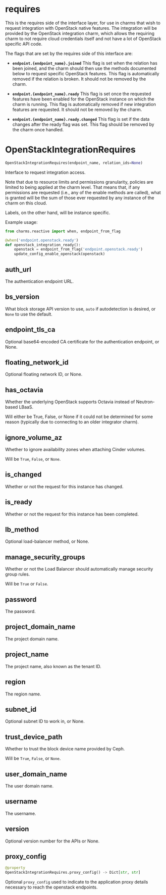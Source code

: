 <h1 id="requires">requires</h1>


This is the requires side of the interface layer, for use in charms that wish
to request integration with OpenStack native features.  The integration will be
provided by the OpenStack integration charm, which allows the requiring charm
to not require cloud credentials itself and not have a lot of OpenStack
specific API code.

The flags that are set by the requires side of this interface are:

* **`endpoint.{endpoint_name}.joined`** This flag is set when the relation
  has been joined, and the charm should then use the methods documented below
  to request specific OpenStack features.  This flag is automatically removed
  if the relation is broken.  It should not be removed by the charm.

* **`endpoint.{endpoint_name}.ready`** This flag is set once the requested
  features have been enabled for the OpenStack instance on which the charm is
  running.  This flag is automatically removed if new integration features are
  requested.  It should not be removed by the charm.

* **`endpoint.{endpoint_name}.ready.changed`** This flag is set if the data
  changes after the ready flag was set.  This flag should be removed by the
  charm once handled.

<h1 id="requires.OpenStackIntegrationRequires">OpenStackIntegrationRequires</h1>

```python
OpenStackIntegrationRequires(endpoint_name, relation_ids=None)
```

Interface to request integration access.

Note that due to resource limits and permissions granularity, policies are
limited to being applied at the charm level.  That means that, if any
permissions are requested (i.e., any of the enable methods are called),
what is granted will be the sum of those ever requested by any instance of
the charm on this cloud.

Labels, on the other hand, will be instance specific.

Example usage:

```python
from charms.reactive import when, endpoint_from_flag

@when('endpoint.openstack.ready')
def openstack_integration_ready():
    openstack = endpoint_from_flag('endpoint.openstack.ready')
    update_config_enable_openstack(openstack)
```

<h2 id="requires.OpenStackIntegrationRequires.auth_url">auth_url</h2>


The authentication endpoint URL.

<h2 id="requires.OpenStackIntegrationRequires.bs_version">bs_version</h2>


What block storage API version to use, `auto` if autodetection is
desired, or `None` to use the default.

<h2 id="requires.OpenStackIntegrationRequires.endpoint_tls_ca">endpoint_tls_ca</h2>


Optional base64-encoded CA certificate for the authentication endpoint,
or None.

<h2 id="requires.OpenStackIntegrationRequires.floating_network_id">floating_network_id</h2>


Optional floating network ID, or None.

<h2 id="requires.OpenStackIntegrationRequires.has_octavia">has_octavia</h2>


Whether the underlying OpenStack supports Octavia instead of
Neutron-based LBaaS.

Will either be True, False, or None if it could not be determined for
some reason (typically due to connecting to an older integrator charm).

<h2 id="requires.OpenStackIntegrationRequires.ignore_volume_az">ignore_volume_az</h2>


Whether to ignore availability zones when attaching Cinder volumes.

Will be `True`, `False`, or `None`.

<h2 id="requires.OpenStackIntegrationRequires.is_changed">is_changed</h2>


Whether or not the request for this instance has changed.

<h2 id="requires.OpenStackIntegrationRequires.is_ready">is_ready</h2>


Whether or not the request for this instance has been completed.

<h2 id="requires.OpenStackIntegrationRequires.lb_method">lb_method</h2>


Optional load-balancer method, or None.

<h2 id="requires.OpenStackIntegrationRequires.manage_security_groups">manage_security_groups</h2>


Whether or not the Load Balancer should automatically manage security
group rules.

Will be `True` or `False`.

<h2 id="requires.OpenStackIntegrationRequires.password">password</h2>


The password.

<h2 id="requires.OpenStackIntegrationRequires.project_domain_name">project_domain_name</h2>


The project domain name.

<h2 id="requires.OpenStackIntegrationRequires.project_name">project_name</h2>


The project name, also known as the tenant ID.

<h2 id="requires.OpenStackIntegrationRequires.region">region</h2>


The region name.

<h2 id="requires.OpenStackIntegrationRequires.subnet_id">subnet_id</h2>


Optional subnet ID to work in, or None.

<h2 id="requires.OpenStackIntegrationRequires.trust_device_path">trust_device_path</h2>


Whether to trust the block device name provided by Ceph.

Will be `True`, `False`, or `None`.

<h2 id="requires.OpenStackIntegrationRequires.user_domain_name">user_domain_name</h2>


The user domain name.

<h2 id="requires.OpenStackIntegrationRequires.username">username</h2>


The username.

<h2 id="requires.OpenStackIntegrationRequires.version">version</h2>


Optional version number for the APIs or None.


<h2 id="requires.OpenStackIntegrationRequires.proxy_config">proxy_config</h2>

```python
@property
OpenStackIntegrationRequires.proxy_config() -> Dict[str, str]
```

Optional `proxy_config` used to indicate to the application proxy details
necessary to reach the openstack endpoints.
